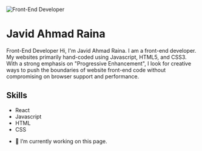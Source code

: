 ![Front-End Developer](https://media-exp1.licdn.com/dms/image/C4D16AQEakAxjtaaC5w/profile-displaybackgroundimage-shrink_350_1400/0/1607831807235?e=1631145600&v=beta&t=mylcowYIiRGX0j7mQ7zwvJrv1kKD6ZqblgE0SzF0GU4)
# Javid Ahmad Raina
Front-End Developer
Hi, I'm Javid Ahmad Raina. I am a front-end developer. My websites primarily hand-coded using Javascript, HTML5, and CSS3. With a strong emphasis on "Progressive Enhancement", I look for creative ways to push the boundaries of website front-end code without compromising on browser support and performance.

## Skills
* React
* Javascript
* HTML
* CSS

- 🔭 I’m currently working on this page. 




